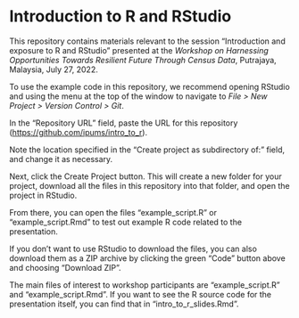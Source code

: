 
<!-- README.md is generated from README.Rmd. Please edit that file -->

# Introduction to R and RStudio

<!-- badges: start -->
<!-- badges: end -->

This repository contains materials relevant to the session “Introduction
and exposure to R and RStudio” presented at the *Workshop on Harnessing
Opportunities Towards Resilient Future Through Census Data*, Putrajaya,
Malaysia, July 27, 2022.

To use the example code in this repository, we recommend opening RStudio
and using the menu at the top of the window to navigate to *File \> New
Project \> Version Control \> Git*.

In the “Repository URL” field, paste the URL for this repository
(<https://github.com/ipums/intro_to_r>).

Note the location specified in the “Create project as subdirectory of:”
field, and change it as necessary.

Next, click the Create Project button. This will create a new folder for
your project, download all the files in this repository into that
folder, and open the project in RStudio.

From there, you can open the files “example_script.R” or
“example_script.Rmd” to test out example R code related to the
presentation.

If you don’t want to use RStudio to download the files, you can also
download them as a ZIP archive by clicking the green “Code” button above
and choosing “Download ZIP”.

The main files of interest to workshop participants are
“example_script.R” and “example_script.Rmd”. If you want to see the R
source code for the presentation itself, you can find that in
“intro_to_r\_slides.Rmd”.
